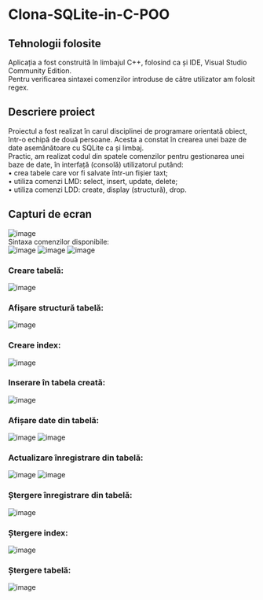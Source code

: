 # Clona-SQLite-in-C-POO
## Tehnologii folosite
Aplicația a fost construită în limbajul C++, folosind ca și IDE, Visual Studio Community Edition.<br/>
Pentru verificarea sintaxei comenzilor introduse de către utilizator am folosit regex.<br/>
## Descriere proiect
Proiectul a fost realizat în carul disciplinei de programare orientată obiect, într-o echipă de două persoane. Acesta a constat în crearea unei baze de date asemănătoare cu SQLite ca și limbaj.<br/>
Practic, am realizat codul din spatele comenzilor pentru gestionarea unei baze de date, în interfață (consolă) utilizatorul putând: <br/>
• crea tabele care vor fi salvate într-un fișier taxt;<br/>
• utiliza comenzi LMD: select, insert, update, delete;<br/>
• utiliza comenzi LDD: create, display (structură), drop.<br/>
## Capturi de ecran
![image](https://user-images.githubusercontent.com/74931542/195564005-08c713a9-9ba2-46ce-b312-f2f75e9221c1.png)
<br/>
Sintaxa comenzilor disponibile:<br/>
![image](https://user-images.githubusercontent.com/74931542/195564157-16f20ef9-581f-47a4-823f-5ad2a5f0e3d2.png)
![image](https://user-images.githubusercontent.com/74931542/195564349-b9225cc7-9778-4750-bb2e-02fb4d9d3520.png)
![image](https://user-images.githubusercontent.com/74931542/195564459-c8d9a833-2776-4e46-8928-267e04636d2e.png)
<br/>
### Creare tabelă:<br/>
![image](https://user-images.githubusercontent.com/74931542/195566128-df6b49b4-5a36-4d70-92ee-897470716f6b.png)
<br/>
### Afișare structură tabelă:<br/>
![image](https://user-images.githubusercontent.com/74931542/195566298-86d65804-8817-444d-95f1-f17fd5340d47.png)
<br/>
### Creare index:<br/>
![image](https://user-images.githubusercontent.com/74931542/195566633-b0672e73-1baa-4dd5-b9f3-df15199259b1.png)
<br/>
### Inserare în tabela creată:<br/>
![image](https://user-images.githubusercontent.com/74931542/195567270-75470646-93f2-4991-b691-6469ab402b41.png)
<br/>
### Afișare date din tabelă:<br/>
![image](https://user-images.githubusercontent.com/74931542/195567440-499de72e-fd3b-4a25-aa8f-6f74356eee5f.png)
![image](https://user-images.githubusercontent.com/74931542/195567645-80b916c0-f35a-4484-b1ce-4fc2cad80ee6.png)
<br/>
### Actualizare înregistrare din tabelă:<br/>
![image](https://user-images.githubusercontent.com/74931542/195568076-8de1d65c-ab8b-4854-90b5-a00e4cd10ebe.png)
![image](https://user-images.githubusercontent.com/74931542/195568205-bc1fb92d-8bf3-4c07-afdf-c20ceb676a28.png)
<br/>
### Ștergere înregistrare din tabelă:<br/>
![image](https://user-images.githubusercontent.com/74931542/195568413-e5053095-44bb-432a-9ab5-163a60d60374.png)
<br/>
### Ștergere index:<br/>
![image](https://user-images.githubusercontent.com/74931542/195568594-7e12556c-afed-49e0-a708-2af6a30c009a.png)
<br/>
### Ștergere tabelă:<br/>
![image](https://user-images.githubusercontent.com/74931542/195568914-84aaca6d-1def-42cf-9ba4-2d2d2d4926c3.png)

